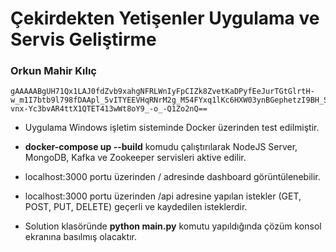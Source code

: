 # Çekirdekten Yetişenler Uygulama ve Servis Geliştirme

### Orkun Mahir Kılıç

    gAAAAABgUH71Qx1LAJ0fdZvb9xahgNFRLWnIyFpCIZk8ZvetKaDPyfEeJurTGtGlrtH-w_m1I7btb9l798fDAApl_5vITYEEVHqRNrM2g_M54FYxq1lKc6HXW03ynBGephetzI9BH_SSBPropKdkKs7W5TQdcArQGnJyxOU29IrsCdipN3XpfU5-vnx-Yc3bvAR4ttX1QTET413wWt8oY9_-o_-Q1Zo2nQ==

- Uygulama Windows işletim sisteminde Docker üzerinden test edilmiştir.
- **docker-compose up --build** komudu çalıştırılarak NodeJS Server, MongoDB, Kafka ve Zookeeper servisleri aktive edilir.
- localhost:3000 portu üzerinden / adresinde dashboard görüntülenebilir.
- localhost:3000 portu üzerinden /api adresine yapılan istekler (GET, POST, PUT, DELETE) geçerli ve kaydedilen isteklerdir.

- Solution klasöründe **python main.py** komutu yapıldığında çözüm konsol ekranına basılmış olacaktır.


